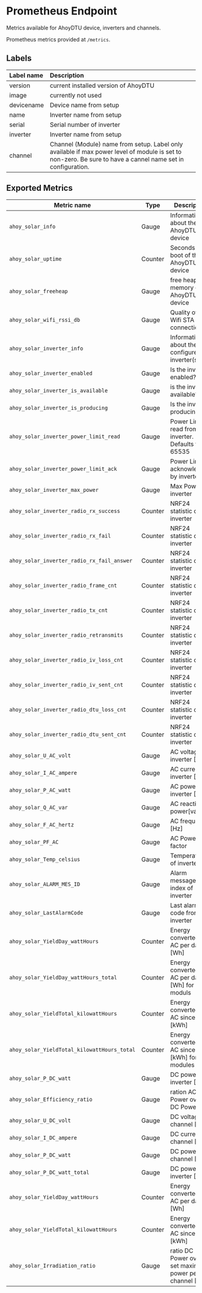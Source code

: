 # Prometheus Endpoint
Metrics available for AhoyDTU device, inverters and channels.

Prometheus metrics provided at `/metrics`.

## Labels
| Label name   | Description                           |
|:-------------|:--------------------------------------|
| version      | current installed version of AhoyDTU  |
| image        | currently not used                    |
| devicename   | Device name from setup                |
| name         | Inverter name from setup              |
| serial       | Serial number of inverter             |
| inverter     | Inverter name from setup              |
| channel      | Channel (Module) name from setup. Label only available if max power level of module is set to non-zero. Be sure to have a cannel name set in configuration. |

## Exported Metrics
| Metric name                                  | Type    | Description                                              | Labels       |
|----------------------------------------------|---------|----------------------------------------------------------|--------------|
| `ahoy_solar_info`                            | Gauge   | Information about the AhoyDTU device                     | version, image, devicename |
| `ahoy_solar_uptime`                          | Counter | Seconds since boot of the AhoyDTU device                 | devicename |
| `ahoy_solar_freeheap`                        | Gauge   | free heap memory of the AhoyDTU device                   | devicename |
| `ahoy_solar_wifi_rssi_db`                    | Gauge   | Quality of the Wifi STA connection                       | devicename |
| `ahoy_solar_inverter_info`                   | Gauge   | Information about the configured inverter(s)             | name, serial |
| `ahoy_solar_inverter_enabled`                | Gauge   | Is the inverter enabled?                                 | inverter  |
| `ahoy_solar_inverter_is_available`           | Gauge   | is the inverter available?                               | inverter  |
| `ahoy_solar_inverter_is_producing`           | Gauge   | Is the inverter producing?                               | inverter  |
| `ahoy_solar_inverter_power_limit_read`       | Gauge   | Power Limit read from inverter. Defaults to 65535        | inverter  |
| `ahoy_solar_inverter_power_limit_ack`        | Gauge   | Power Limit acknowledged by inverter                     | inverter  |
| `ahoy_solar_inverter_max_power`              | Gauge   | Max Power of inverter                                    | inverter  |
| `ahoy_solar_inverter_radio_rx_success`       | Counter | NRF24 statistic of inverter                              | inverter  |
| `ahoy_solar_inverter_radio_rx_fail`          | Counter | NRF24 statistic of inverter                              | inverter  |
| `ahoy_solar_inverter_radio_rx_fail_answer`   | Counter | NRF24 statistic of inverter                              | inverter  |
| `ahoy_solar_inverter_radio_frame_cnt`        | Counter | NRF24 statistic of inverter                              | inverter  |
| `ahoy_solar_inverter_radio_tx_cnt`           | Counter | NRF24 statistic of inverter                              | inverter  |
| `ahoy_solar_inverter_radio_retransmits`      | Counter | NRF24 statistic of inverter                              | inverter  |
| `ahoy_solar_inverter_radio_iv_loss_cnt`      | Counter | NRF24 statistic of inverter                              | inverter  |
| `ahoy_solar_inverter_radio_iv_sent_cnt`      | Counter | NRF24 statistic of inverter                              | inverter  |
| `ahoy_solar_inverter_radio_dtu_loss_cnt`     | Counter | NRF24 statistic of inverter                              | inverter  |
| `ahoy_solar_inverter_radio_dtu_sent_cnt`     | Counter | NRF24 statistic of inverter                              | inverter  |
| `ahoy_solar_U_AC_volt`                       | Gauge   | AC voltage of inverter [V]                               | inverter  |
| `ahoy_solar_I_AC_ampere`                     | Gauge   | AC current of inverter [A]                               | inverter  |
| `ahoy_solar_P_AC_watt`                       | Gauge   | AC power of inverter [W]                                 | inverter  |
| `ahoy_solar_Q_AC_var`                        | Gauge   | AC reactive power[var]                                   | inverter  |
| `ahoy_solar_F_AC_hertz`                      | Gauge   | AC frequency [Hz]                                        | inverter  |
| `ahoy_solar_PF_AC`                           | Gauge   | AC Power factor                                          | inverter  |
| `ahoy_solar_Temp_celsius`                    | Gauge   | Temperature of inverter                                  | inverter  |
| `ahoy_solar_ALARM_MES_ID`                    | Gauge   | Alarm message index of inverter                          | inverter  |
| `ahoy_solar_LastAlarmCode`                   | Gauge   | Last alarm code from inverter                            | inverter  |
| `ahoy_solar_YieldDay_wattHours`              | Counter | Energy converted to AC per day [Wh]                      | inverter,channel  |
| `ahoy_solar_YieldDay_wattHours_total`        | Counter | Energy converted to AC per day [Wh] for all moduls       | inverter  |
| `ahoy_solar_YieldTotal_kilowattHours`        | Counter | Energy converted to AC since reset [kWh]                 | inverter,channel  |
| `ahoy_solar_YieldTotal_kilowattHours_total`  | Counter | Energy converted to AC since reset [kWh] for all modules | inverter  |
| `ahoy_solar_P_DC_watt`                       | Gauge   | DC power of inverter [W]                                 | inverter  |
| `ahoy_solar_Efficiency_ratio`                | Gauge   | ration AC Power over DC Power [%]                        | inverter  |
| `ahoy_solar_U_DC_volt`                       | Gauge   | DC voltage of channel [V]                                | inverter, channel |
| `ahoy_solar_I_DC_ampere`                     | Gauge   | DC current of channel [A]                                | inverter, channel |
| `ahoy_solar_P_DC_watt`                       | Gauge   | DC power of channel [P]                                  | inverter, channel |
| `ahoy_solar_P_DC_watt_total`                 | Gauge   | DC power of inverter [P]                                 | inverter |
| `ahoy_solar_YieldDay_wattHours`              | Counter | Energy converted to AC per day [Wh]                      | inverter, channel |
| `ahoy_solar_YieldTotal_kilowattHours`        | Counter | Energy converted to AC since reset [kWh]                 | inverter, channel |
| `ahoy_solar_Irradiation_ratio`               | Gauge   | ratio DC Power over set maximum power per channel [%]    | inverter, channel |

